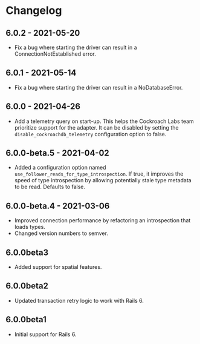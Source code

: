 # Changelog

## 6.0.2 - 2021-05-20

- Fix a bug where starting the driver can result in a ConnectionNotEstablished error.

## 6.0.1 - 2021-05-14

- Fix a bug where starting the driver can result in a NoDatabaseError.

## 6.0.0 - 2021-04-26

- Add a telemetry query on start-up. This helps the Cockroach Labs team
  prioritize support for the adapter. It can be disabled by setting the
  `disable_cockroachdb_telemetry` configuration option to false.

## 6.0.0-beta.5 - 2021-04-02

- Added a configuration option named `use_follower_reads_for_type_introspection`.
  If true, it improves the speed of type introspection by allowing potentially stale
  type metadata to be read. Defaults to false.

## 6.0.0-beta.4 - 2021-03-06

- Improved connection performance by refactoring an introspection
  that loads types.
- Changed version numbers to semver.

## 6.0.0beta3

- Added support for spatial features.

## 6.0.0beta2

- Updated transaction retry logic to work with Rails 6.

## 6.0.0beta1

- Initial support for Rails 6.
